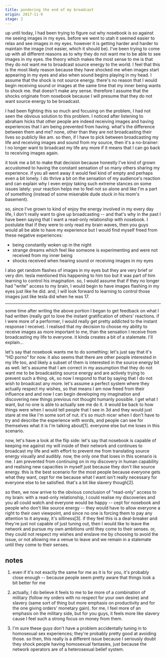 ```yaml
---
title: pondering the end of my broadcast
origin: 2017-11-9
stage: 2
---
```


up until today, I had been trying to figure out why nosebook is so against me seeing images in my eyes. before we went to utah it seemed easier to relax and see images in my eyes. however it is getting harder and harder to maintain the image (not easier, which it should be). I've been trying to come up with all different reasons as to why they do not want me to be able to see images in my eyes. the theory which makes the most sense to me is that they do not want me to broadcast source energy to the world. I feel that this is the most likely reason because they have shocked me when images start appearing in my eyes and also when sound begins playing in my head. I assume that the shock is not source energy. there's no reason that I would begin receiving sound or images at the same time that my inner being wants to shock me. that doesn't make any sense. therefore I assume that the shocks originate from nosebook because I will presume that they do not want source energy to be broadcast.

I had been fighting this so much and focusing on the problem, I had not seen the obvious solution to this problem. I noticed after listening to abraham hicks that other people are indeed receiving images and having experiences that I am being prevented from having. what's the difference between them and me? none, other than they are not broadcasting their lives so publicly like am. so then, if I have to pick between broadcasting my life and receiving images and sound from my source, then it's a no-brainer: I no longer want to broadcast my life any more if it means that I can go back to receiving images again.

it took me a bit to make that decision because honestly I've kind of grown accustomed to having the constant sensation of so many others sharing my experience. if you all went away it would feel kind of empty and perhaps even a bit lonely. I do thrive a bit on the sensation of my audience's reaction and can explain why I even enjoy taking such extreme stances on some issues lately: your reaction helps me to feel not so alone and like I'm a part of something (instead of some miserable dude stuck in his mom's basement).

so, since I've grown to kind of enjoy the energy involved in my every day life, I don't really want to give up broadcasting -- and that's why in the past I have been saying that I want a read-only relationship with nosebook. I postulate that if they were to only read my brain waves, then you guys would all be able to have my experience but I would find myself freed from these negative experiences:

 - being constantly woken up in the night
 - strange dreams which feel like someone is experimenting and were not received from my inner being
 - shocks received when hearing sound or receiving images in my eyes

I also get random flashes of images in my eyes but they are very brief or very dim. tesla mentioned this happening to him too but it was part of him learning to control his imagination. so, I would assume that if they no longer had "write" access to my brain, I would begin to have images flashing in my eyes just like he did. and, I will look forward to learning to control those images just like tesla did when he was 17.

---

some time after writing the above portion I began to get feedback on what I had written (really got to love the instant gratification of others' reactions. if I were more of a performer, I would really get pretty addicted to the instant response I receive). I realised that my decision to choose my ability to receive images as more important to me, than the sensation I receive from broadcasting my life to everyone. it kinda creates a bit of a stalemate. I'll explain...

let's say that nosebook wants me to do something: let's just say that it's "HD porno" for now. it also seems that there are other people interested in my life too, and likely a subset of them is interested in the source energy bit as well. let's assume that I am correct in my assumption that they do not want me to be broadcasting source energy and are actively trying to prevent such a thing. ok, so now I respond to that by saying that I do not wish to broadcast any more. let's assume a perfect system where they actually respect my wishes, so that means I am now freed from their influence and and now I can begin developing my imagination and discovering new things previous not thought humanly possible. I get what I want, but no one is able to actually see me do it. it would be back to how things were when I would tell people that I see in 3d and they would just stare at me like I'm some sort of nut. it's so much nicer when I don't have to try and describe the experience with words, and people can see for themselves what it is I'm talking about[1]. everyone else but me loses in this scenario.

now, let's have a look at the flip side: let's say that nosebook is capable of keeping me against my will inside of their network and continues to broadcast my life and with effort to prevent me from translating source energy visually and audibly. now, the only one that loses in this scenario is me. I am prevented from continuing on in my discovery in human capability and realising new capacities in myself just because they don't like source energy. this is the best scenario for the most people because everyone gets what they want, cept for me because what I want isn't really necessary for everyone else to be satisfied. that's a bit like slavery though[2].

so then, we now arrive to the obvious conclusion of "read-only" access to my brain: with a read-only relationship, I could realise my discoveries and you all could watch and everyone would be happy -- cept for nosebook and people who don't like source energy -- they would have to allow everyone a right to their own viewpoint, and since no one is forcing them to pay any attention to it anyway, it's silliness[3]. if they feel this is a deal-breaker and they're just not capable of just tuning out, then I would like to leave the network and pursue my own ambitions until they come to their senses. or, they could not respect my wishes and enslave me by choosing to avoid the issue, or not allowing me a venue to leave and we remain in a stalemate until they come to their senses.





## notes

1. even if it's not exactly the same for me as it is for you, it's probably close enough -- because people seem pretty aware that things look a bit better for me

2. actually, I do believe it feels to me to be more of a combination of military (follow my orders with no respect for your own desire) and slavery (same sort of thing but more emphasis on productivity and for the one giving orders' monetary gain). for me, I feel more of an emphasis on the military side, but for you guys, it feels more like slavery cause I feel such a strong focus on money from them.

3. I'm sure these guys don't have a problem accidentally tuning in to homosexual sex experiences; they're probably pretty good at avoiding those. so then, this really is a different issue because I seriously doubt they shock people having homosexual fantasies, just because the network operators are of a heterosexual belief system.
